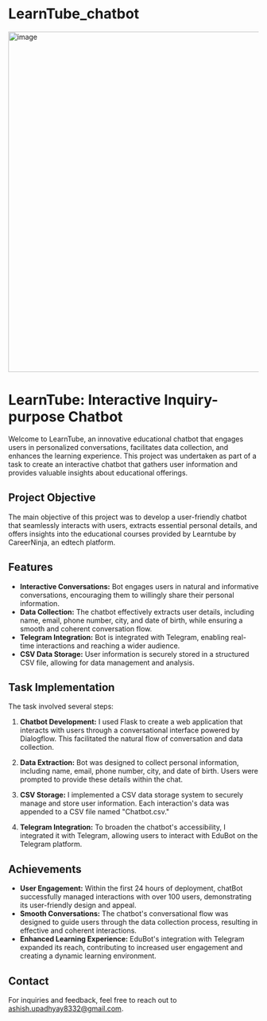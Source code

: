 # LearnTube_chatbot

<img width="685" alt="image" src="https://github.com/Imashish-45/LearnTube_chatbot/assets/123284935/7249af65-1927-4f24-97c2-17aaf7161df7">


# LearnTube: Interactive Inquiry-purpose Chatbot

Welcome to LearnTube, an innovative educational chatbot that engages users in personalized conversations, facilitates data collection, and enhances the learning experience. This project was undertaken as part of a task to create an interactive chatbot that gathers user information and provides valuable insights about educational offerings.

## Project Objective

The main objective of this project was to develop a user-friendly chatbot that seamlessly interacts with users, extracts essential personal details, and offers insights into the educational courses provided by Learntube by CareerNinja, an edtech platform.

## Features

- **Interactive Conversations:** Bot engages users in natural and informative conversations, encouraging them to willingly share their personal information.
- **Data Collection:** The chatbot effectively extracts user details, including name, email, phone number, city, and date of birth, while ensuring a smooth and coherent conversation flow.
- **Telegram Integration:** Bot is integrated with Telegram, enabling real-time interactions and reaching a wider audience.
- **CSV Data Storage:** User information is securely stored in a structured CSV file, allowing for data management and analysis.

## Task Implementation

The task involved several steps:

1. **Chatbot Development:** I used Flask to create a web application that interacts with users through a conversational interface powered by Dialogflow. This facilitated the natural flow of conversation and data collection.

2. **Data Extraction:** Bot was designed to collect personal information, including name, email, phone number, city, and date of birth. Users were prompted to provide these details within the chat.

3. **CSV Storage:** I implemented a CSV data storage system to securely manage and store user information. Each interaction's data was appended to a CSV file named "Chatbot.csv."

4. **Telegram Integration:** To broaden the chatbot's accessibility, I integrated it with Telegram, allowing users to interact with EduBot on the Telegram platform.

## Achievements

- **User Engagement:** Within the first 24 hours of deployment, chatBot successfully managed interactions with over 100 users, demonstrating its user-friendly design and appeal.
- **Smooth Conversations:** The chatbot's conversational flow was designed to guide users through the data collection process, resulting in effective and coherent interactions.
- **Enhanced Learning Experience:** EduBot's integration with Telegram expanded its reach, contributing to increased user engagement and creating a dynamic learning environment.

## Contact

For inquiries and feedback, feel free to reach out to ashish.upadhyay8332@gmail.com.



